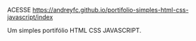ACESSE https://andreyfc.github.io/portifolio-simples-html-css-javascript/index

Um simples portifólio HTML CSS JAVASCRIPT.

